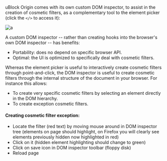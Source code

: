 uBlock Origin comes with its own custom DOM inspector, to assist in the creation of cosmetic filters, as a complementary tool to the element picker (click the `</>` to access it):

![a](https://user-images.githubusercontent.com/585534/33130150-5d6201da-cf60-11e7-9637-831792c96e7e.png)

A custom DOM inspector -- rather than creating hooks into the browser's own DOM inspector -- has benefits:

- Portability: does no depend on specific browser API.
- Optimal: the UI is optimized to specifically deal with cosmetic filters.

Whereas the element picker is useful to interactively create cosmetic filters through point-and-click, the DOM inspector is useful to create cosmetic filters through the internal structure of the document in your browser. For instance this allows:

- To create very specific cosmetic filters by selecting an element directly in the DOM hierarchy.
- To create exception cosmetic filters.

#### Creating cosmetic filter exception:

- Locate the filter (red text) by moving mouse around in DOM inspector tree (elements on page should highlight, on Firefox you will clearly see elements previously hidden now highlighted in red)
- Click on it (hidden element highlighting should change to green)
- Click on save icon in DOM inspector toolbar (floppy disk)
- Reload page
